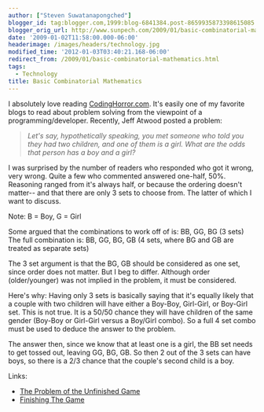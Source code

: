 ```yaml
---
author: ["Steven Suwatanapongched"]
blogger_id: tag:blogger.com,1999:blog-6841384.post-8659935873398615085
blogger_orig_url: http://www.sunpech.com/2009/01/basic-combinatorial-mathematics.html
date: '2009-01-02T11:58:00.000-06:00'
headerimage: /images/headers/technology.jpg
modified_time: '2012-01-03T03:40:21.168-06:00'
redirect_from: /2009/01/basic-combinatorial-mathematics.html
tags:
  - Technology
title: Basic Combinatorial Mathematics
---
```



I absolutely love reading <a href="http://www.codinghorror.com">CodingHorror.com</a>.  It's easily one of my favorite blogs to read about problem solving from the viewpoint of a programming/developer.  Recently, Jeff Atwood posted a problem:

<blockquote><i>Let's say, hypothetically speaking, you met someone who told you they had two children, and one of them is a girl. What are the odds that person has a boy and a girl?</i></blockquote>

I was surprised by the number of readers who responded who got it wrong, very wrong.  Quite a few who commented answered one-half, 50%.  Reasoning ranged from it's always half, or because the ordering doesn't matter-- and that there are only 3 sets to choose from.  The latter of which I want to discuss.

Note: B = Boy, G = Girl

Some argued that the combinations to work off of is: BB, GG, BG (3 sets)
The full combination is: BB, GG, BG, GB (4 sets, where BG and GB are treated as separate sets)

The 3 set argument is that the BG, GB should be considered as one set, since order does not matter.  But I beg to differ.  Although order (older/younger) was not implied in the problem, it must be considered.  

Here's why:
Having only 3 sets is basically saying that it's equally likely that a couple with two children will have either a Boy-Boy, Girl-Girl, or Boy-Girl set.  This is not true.  It is a 50/50 chance they will have children of the same gender (Boy-Boy or Girl-Girl versus a Boy/Girl combo).  So a full 4 set combo must be used to deduce the answer to the problem.

The answer then, since we know that at least one is a girl, the BB set needs to get tossed out, leaving GG, BG, GB.  So then 2 out of the 3 sets can have boys, so there is a 2/3 chance that the couple's second child is a boy.

Links:
<ul>
  <li><a href="http://www.codinghorror.com/blog/archives/001203.html">The Problem of the Unfinished Game</a></li>
  <li><a href="http://www.codinghorror.com/blog/archives/001204.html">Finishing The Game</a></li>
</ul>